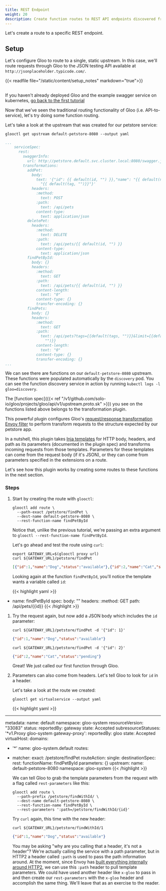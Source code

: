```yaml
---
title: REST Endpoint
weight: 20
description: Create function routes to REST API endpoints discovered from a Swagger (OpenAPI) specification.
---
```


Let's create a route to a specific REST endpoint. 

## Setup

Let's configure Gloo to route to a single, static upstream. In this case, we'll route requests through Gloo 
to the JSON testing API available at `http://jsonplaceholder.typicode.com/`. 

{{< readfile file="/static/content/setup_notes" markdown="true">}}

## 

If you haven't already deployed Gloo and the example swagger service on kubernetes, [go back to the first tutorial](../../getting_started) 

Now that we've seen the traditional routing functionality of Gloo (i.e. API-to-service), let's try doing some function routing.

Let's take a look at the upstream that was created for our petstore service:

```shell
glooctl get upstream default-petstore-8080 --output yaml
```
```yaml
...
    serviceSpec:
      rest:
        swaggerInfo:
          url: http://petstore.default.svc.cluster.local:8080/swagger.json
        transformations:
          addPet:
            body:
              text: '{"id": {{ default(id, "") }},"name": "{{ default(name, "")}}","tag":
                "{{ default(tag, "")}}"}'
            headers:
              :method:
                text: POST
              :path:
                text: /api/pets
              content-type:
                text: application/json
          deletePet:
            headers:
              :method:
                text: DELETE
              :path:
                text: /api/pets/{{ default(id, "") }}
              content-type:
                text: application/json
          findPetById:
            body: {}
            headers:
              :method:
                text: GET
              :path:
                text: /api/pets/{{ default(id, "") }}
              content-length:
                text: "0"
              content-type: {}
              transfer-encoding: {}
          findPets:
            body: {}
            headers:
              :method:
                text: GET
              :path:
                text: /api/pets?tags={{default(tags, "")}}&limit={{default(limit,
                  "")}}
              content-length:
                text: "0"
              content-type: {}
              transfer-encoding: {}
...
```

We can see there are functions on our `default-petstore-8080` upstream. These functions were populated automatically by
the `discovery` pod. You can see the function discovery service in action by running `kubectl logs -l gloo=discovery`.

The [function spec]({{< ref "/v1/github.com/solo-io/gloo/projects/gloo/api/v1/upstream.proto.sk" >}}) you see on the functions
listed above belongs to the transformation plugin. <!--(TODO)-->

This powerful plugin configures Gloo's [request/response transformation Envoy filter](https://github.com/solo-io/envoy-transformation)
to perform transform requests to the structure expected by our petstore app.

In a nutshell, this plugin takes [Inja templates](https://github.com/pantor/inja) for HTTP body, headers, and path as its parameters
(documented in the plugin spec) and transforms incoming requests from those templates. Parameters for these templates
can come from the request body (if it's JSON), or they can come from parameters specified in the extensions on a route.

Let's see how this plugin works by creating some routes to these functions in the next section.

### Steps

1. Start by creating the route with `glooctl`:

    ```shell
    glooctl add route \
      --path-exact /petstore/findPet \
      --dest-name default-petstore-8080 \
      --rest-function-name findPetById
    ```

    Notice that, unlike the previous tutorial, we're passing an extra argument to `glooctl --rest-function-name findPetById`.

    Let's go ahead and test the route using `curl`:

    ```shell
    export GATEWAY_URL=$(glooctl proxy url)
    curl ${GATEWAY_URL}/petstore/findPet
    ```

    ```json
    [{"id":1,"name":"Dog","status":"available"},{"id":2,"name":"Cat","status":"pending"}]
    ```

    Looking again at the function `findPetById`, you'll notice the template wants a variable called `id`:

    {{< highlight yaml >}}
- name: findPetById
  spec:
    body: ""
    headers:
      :method: GET
    path: /api/pets/{{id}}
    {{< /highlight >}}

1. Try the request again, but now add a JSON body which includes the `id` parameter:

    ```shell
    curl ${GATEWAY_URL}/petstore/findPet -d '{"id": 1}'
    ```

    ```json
    {"id":1,"name":"Dog","status":"available"}
    ```

    ```shell
    curl ${GATEWAY_URL}/petstore/findPet -d '{"id": 2}'
    ```

    ```json
    {"id":2,"name":"Cat","status":"pending"}
    ```

    Great! We just called our first function through Gloo.

1. Parameters can also come from headers. Let's tell Gloo to look for `id` in a header.

    Let's take a look at the route we created:

    ```shell
    glooctl get virtualservice --output yaml
    ```

    {{< highlight yaml >}}
---
metadata:
  name: default
  namespace: gloo-system
  resourceVersion: "33083"
status:
  reportedBy: gateway
  state: Accepted
  subresourceStatuses:
    '*v1.Proxy gloo-system gateway-proxy':
      reportedBy: gloo
      state: Accepted
virtualHost:
  domains:
  - '*'
  name: gloo-system.default
  routes:
  - matcher:
      exact: /petstore/findPet
    routeAction:
      single:
        destinationSpec:
          rest:
            functionName: findPetById
            parameters: {}
        upstream:
          name: default-petstore-8080
          namespace: gloo-system
    {{< /highlight >}}

    We can tell Gloo to grab the template parameters from the request with a flag called `rest-parameters` like this:

    ```shell
    glooctl add route \
      --path-prefix /petstore/findWithId/ \
      --dest-name default-petstore-8080 \
      --rest-function-name findPetById \
      --rest-parameters ':path=/petstore/findWithId/{id}'
    ```

    Try `curl` again, this time with the new header:

    ```shell
    curl ${GATEWAY_URL}/petstore/findWithId/1
    ```

    ```json
    {"id":1,"name":"Dog","status":"available"}
    ```

    You may be asking "why are you calling that a header, it's not a header"? We're actually calling the service
    with a path parameter, but in HTTP2 a header called `:path` is used to pass the path information around. At the
    moment, since Envoy has [built everything internally around HTTP2](https://www.envoyproxy.io/docs/envoy/v1.11.0/intro/arch_overview/http/http_connection_management),
    we can use this `:path` header to pull template parameters. We could have used another header like `x-gloo` to pass
    in and then create our `rest-parameters` with the `x-gloo` header and accomplish the same thing. We'll leave that
    as an exercise to the reader.